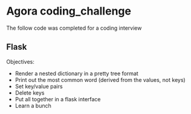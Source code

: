 # Agora coding_challenge
The follow code was completed for a coding interview

## Flask
Objectives:
- Render a nested dictionary in a pretty tree format
- Print out the most common word (derived from the values, not keys)
- Set key/value pairs
- Delete keys
- Put all together in a flask interface
- Learn a bunch 
